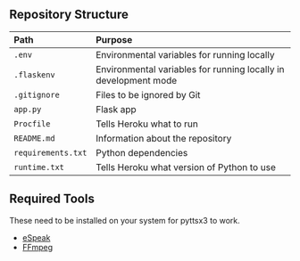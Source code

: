 ## Repository Structure

| Path               | Purpose                                                         |
| :----------------- | :-------------------------------------------------------------- |
| `.env`             | Environmental variables for running locally                     |
| `.flaskenv`        | Environmental variables for running locally in development mode |
| `.gitignore`       | Files to be ignored by Git                                      |
| `app.py`           | Flask app                                                       |
| `Procfile`         | Tells Heroku what to run                                        |
| `README.md`        | Information about the repository                                |
| `requirements.txt` | Python dependencies                                             |
| `runtime.txt`      | Tells Heroku what version of Python to use                      |

## Required Tools

These need to be installed on your system for pyttsx3 to work.

 * [eSpeak](http://espeak.sourceforge.net/)
 * [FFmpeg](https://ffmpeg.org/)
